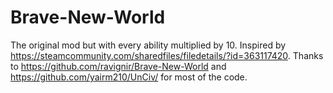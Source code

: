 # Brave-New-World
The original mod but with every ability multiplied by 10.
Inspired by https://steamcommunity.com/sharedfiles/filedetails/?id=363117420.
Thanks to https://github.com/ravignir/Brave-New-World and https://github.com/yairm210/UnCiv/ for most of the code.
